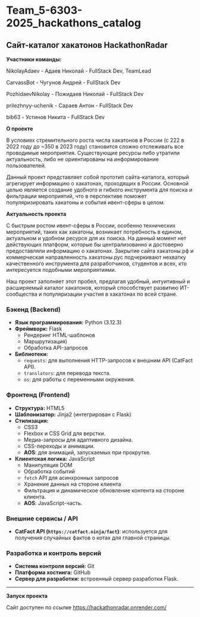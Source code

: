 # Team_5-6303-2025_hackathons_catalog
## Сайт-каталог хакатонов HackathonRadar

**Участники команды:**

NikolayAdaev - Адаев Николай - FullStack Dev, TeamLead

CarvassBot - Чугунов Андрей - FullStack Dev

PozhidaevNikolay - Пожидаев Николай - FullStack Dev

prilezhnyy-uchenik - Сараев Антон - FullStack Dev

bib63 - Устинов Никита - FullStack Dev

**О проекте**

В условиях стремительного роста числа хакатонов в России (с 222 в 2022 году до ~350 в 2023 году) становится сложно отслеживать все проводимые мероприятия. Существующие ресурсы либо утратили актуальность, либо не ориентированы на информирование пользователей.

Данный проект представляет собой прототип сайта-каталога, который агрегирует информацию о хакатонах, проходящих в России. Основной целью является создание удобного и гибкого инструмента для поиска и фильтрации мероприятий, что в перспективе поможет популяризировать хакатоны и события ивент-сферы в целом.

**Актуальность проекта**

С быстрым ростом ивент-сферы в России, особенно технических мероприятий, таких как хакатоны, возникает потребность в едином, актуальном и удобном ресурсе для их поиска. На данный момент нет действующих платформ, которые бы централизованно и достоверно предоставляли информацию о хакатонах. Закрытие сайта хакатоны.рф и коммерческая направленность хакатоны.рус подчеркивают нехватку качественного инструмента для разработчиков, студентов и всех, кто интересуется подобными мероприятиями.

Наш проект заполняет этот пробел, предлагая удобный, интуитивный и расширяемый каталог хакатонов, который способствует развитию ИТ-сообщества и популяризации участия в хакатонах по всей стране.

### Бэкенд (Backend)
*   **Язык программирования:** Python (3.12.3)
*   **Фреймворк:** Flask
    *   Рендеринг HTML-шаблонов
    *   Маршрутизация)
    *   Обработка API-запросов
*   **Библиотеки:**
    *   `requests`: для выполнения HTTP-запросов к внешним API (CatFact API).
    *   `translators`: для перевода текста.
    *   `os`: для работы с переменными окружения.

### Фронтенд (Frontend)
*   **Структура:** HTML5
*   **Шаблонизатор:** Jinja2 (интегрирован с Flask)
*   **Стилизация:**
    *   CSS3
    *   Flexbox и CSS Grid для верстки.
    *   Медиа-запросы для адаптивного дизайна.
    *   CSS-переходы и анимации.
    *   **AOS**: для анимаций, запускаемых при прокрутке.
*   **Клиентская логика:** JavaScript
    *   Манипуляция DOM
    *   Обработка событий
    *   `fetch` API для асинхронных запросов
    *   Хранение данных на стороне клиента
    *   Фильтрация и динамическое обновление контента на стороне клиента.
    *   **AOS**: JavaScript-часть.

### Внешние сервисы / API
*   **CatFact API (`https://catfact.ninja/fact`)**: используется для получения случайных фактов о котах для главной страницы.

### Разработка и контроль версий
*   **Система контроля версий:** Git
*   **Платформа хостинга:** GitHub
*   **Сервер для разработки:** встроенный сервер разработки Flask.

---

**Запуск проекта**

Сайт доступен по ссылке https://hackathonradar.onrender.com/
